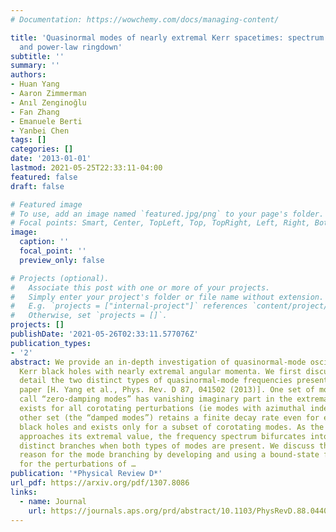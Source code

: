 ```yaml
---
# Documentation: https://wowchemy.com/docs/managing-content/

title: 'Quasinormal modes of nearly extremal Kerr spacetimes: spectrum bifurcation
  and power-law ringdown'
subtitle: ''
summary: ''
authors:
- Huan Yang
- Aaron Zimmerman
- Anıl Zenginoğlu
- Fan Zhang
- Emanuele Berti
- Yanbei Chen
tags: []
categories: []
date: '2013-01-01'
lastmod: 2021-05-25T22:33:11-04:00
featured: false
draft: false

# Featured image
# To use, add an image named `featured.jpg/png` to your page's folder.
# Focal points: Smart, Center, TopLeft, Top, TopRight, Left, Right, BottomLeft, Bottom, BottomRight.
image:
  caption: ''
  focal_point: ''
  preview_only: false

# Projects (optional).
#   Associate this post with one or more of your projects.
#   Simply enter your project's folder or file name without extension.
#   E.g. `projects = ["internal-project"]` references `content/project/deep-learning/index.md`.
#   Otherwise, set `projects = []`.
projects: []
publishDate: '2021-05-26T02:33:11.577076Z'
publication_types:
- '2'
abstract: We provide an in-depth investigation of quasinormal-mode oscillations of
  Kerr black holes with nearly extremal angular momenta. We first discuss in greater
  detail the two distinct types of quasinormal-mode frequencies presented in a recent
  paper [H. Yang et al., Phys. Rev. D 87, 041502 (2013)]. One set of modes that we
  call “zero-damping modes” has vanishing imaginary part in the extremal limit and
  exists for all corotating perturbations (ie modes with azimuthal index m≥ 0). The
  other set (the “damped modes”) retains a finite decay rate even for extremal Kerr
  black holes and exists only for a subset of corotating modes. As the angular momentum
  approaches its extremal value, the frequency spectrum bifurcates into these two
  distinct branches when both types of modes are present. We discuss the physical
  reason for the mode branching by developing and using a bound-state formulation
  for the perturbations of …
publication: '*Physical Review D*'
url_pdf: https://arxiv.org/pdf/1307.8086
links:
  - name: Journal
    url: https://journals.aps.org/prd/abstract/10.1103/PhysRevD.88.044047
---
```


